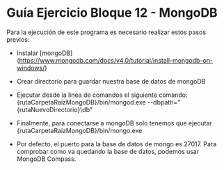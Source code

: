 # Guía Ejercicio Bloque 12 - MongoDB
Para la ejecución de este programa es necesario realizar estos pasos previos:

* Instalar [mongoDB] (https://www.mongodb.com/docs/v4.0/tutorial/install-mongodb-on-windows/)
 
* Crear directorio para guardar nuestra base de datos de mongoDB 

* Ejecutar desde la linea de comandos el siguiente comando: {rutaCarpetaRaizMongoDB}/bin/mongod.exe --dbpath="{rutaNuevoDirectorio}\db"

* Finalmente, para conectarse a mongoDB solo tenemos que ejecutar {rutaCarpetaRaizMongoDB}/bin/mongo.exe

* Por defecto, el puerto para la base de datos de mongo es 27017. Para comprobar como va quedando la base de datos, podemos usar MongoDB Compass.



